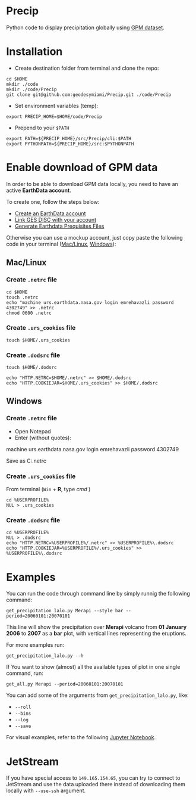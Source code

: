 # Precip

Python code to display precipitation globally using [GPM dataset](https://gpm.nasa.gov/data/visualizations/precip-apps).

# Installation
- Create destination folder from terminal and clone the repo:
```
cd $HOME
mkdir ./code
mkdir ./code/Precip
git clone git@github.com:geodesymiami/Precip.git ./code/Precip
```

- Set environment variables (temp):
```
export PRECIP_HOME=$HOME/code/Precip
```
- Prepend to your `$PATH`
```
export PATH=${PRECIP_HOME}/src/Precip/cli:$PATH
export PYTHONPATH=${PRECIP_HOME}/src:$PYTHONPATH
```

# Enable download of GPM data
In order to be able to download GPM data locally, you need to have an active **EarthData account**.

To create one, follow the steps below:
- [Create an EarthData account](https://wiki.earthdata.nasa.gov/display/EL/How+To+Register+For+an+EarthData+Login+Profile)
- [Link GES DISC with your account](https://disc.gsfc.nasa.gov/earthdata-login)
- [Generate Earthdata Prequisites Files](https://disc.gsfc.nasa.gov/information/howto?title=How%20to%20Generate%20Earthdata%20Prerequisite%20Files)

Otherwise you can use a mockup account, just copy paste the following code in your terminal ([Mac/Linux](#Mac/Linux), [Windows](#Windows)):

## Mac/Linux

### Create `.netrc` file
```
cd $HOME
touch .netrc
echo "machine urs.earthdata.nasa.gov login emrehavazli password 4302749" >> .netrc
chmod 0600 .netrc
```
### Create `.urs_cookies` file
```
touch $HOME/.urs_cookies
```
### Create `.dodsrc` file
```
touch $HOME/.dodsrc

echo "HTTP.NETRC=$HOME/.netrc" >> $HOME/.dodsrc
echo "HTTP.COOKIEJAR=$HOME/.urs_cookies" >> $HOME/.dodsrc
```

## Windows

### Create `.netrc` file
- Open Notepad
- Enter (without quotes):

machine urs.earthdata.nasa.gov login emrehavazli password 4302749

Save as C:\.netrc

### Create `.urs_cookies` file
From terminal (`Win` + **R**, type _cmd_ )

```
cd %USERPROFILE%
NUL > .urs_cookies
```
### Create `.dodsrc` file
```
cd %USERPROFILE%
NUL > .dodsrc
echo "HTTP.NETRC=%USERPROFILE%/.netrc" >> %USERPROFILE%\.dodsrc
echo "HTTP.COOKIEJAR=%USERPROFILE%/.urs_cookies" >> %USERPROFILE%\.dodsrc
```

# Examples
You can run the code through command line by simply runnig the following command:
```
get_precipitation_lalo.py Merapi --style bar --period=20060101:20070101
```
This line will show the precipitation over **Merapi** volcano from **01 January 2006** to **2007** as a **bar** plot, with vertical lines representing the eruptions.

For more examples run:
```
get_precipitation_lalo.py --h
```

If You want to show (almost) all the available types of plot in one single command, run:
```
get_all.py Merapi --period=20060101:20070101
```
You can add some of the arguments from `get_precipitation_lalo.py`, like:
- `--roll`
- `--bins`
- `--log`
- `--save`

For visual examples, refer to the following [Jupyter Notebook](Examples.ipynb).

# JetStream

If you have special access to `149.165.154.65`, you can try to connect to JetStream and use the data uploaded there instead of downloading them locally with `--use-ssh` argument.

